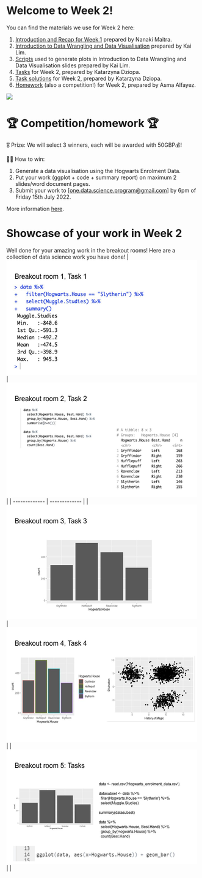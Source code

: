 # Welcome to Week 2!

You can find the materials we use for Week 2 here: 

1. [Introduction and Recap for Week 1](https://github.com/zero2ds/One_Data_Science/blob/main/Week%202%20materials/One%20Data%20Science%20Programme%20Week%202%20Intro_recap_for_W1.pdf) prepared by Nanaki Maitra.
2. [Introduction to Data Wrangling and Data Visualisation](https://github.com/zero2ds/One_Data_Science/blob/main/Week%202%20materials/Introduction%20to%20Data%20Wrangling%20and%20Visualisation.pdf) prepared by Kai Lim.
3. [Scripts](https://github.com/zero2ds/One_Data_Science/blob/main/Week%202%20materials/W2_slides_notes.pdf) used to generate plots in Introduction to Data Wrangling and Data Visualisation slides prepared by Kai Lim.
4. [Tasks](https://github.com/zero2ds/One_Data_Science/blob/main/Week%202%20materials/W2_tasks.txt) for Week 2, prepared by Katarzyna Dziopa. 
5. [Task solutions](https://github.com/zero2ds/One_Data_Science/blob/main/Week%202%20materials/Week2_tasks_solutions.pdf) for Week 2, prepared by Katarzyna Dziopa. 
6. [Homework](https://github.com/zero2ds/One_Data_Science/blob/main/Week%202%20materials/Week2_Homework.pdf) (also a competition!) for Week 2, prepared by Asma Alfayez.

![](/Keywords_DS_articles.jpg)

# 🏆 Competition/homework 🏆

🎖 Prize: We will select 3 winners, each will be awarded with 50GBP💰!

👩‍💻 How to win: 
1. Generate a data visualisation using the Hogwarts Enrolment Data. 
2. Put your work (ggplot + code + summary report) on maximum 2 slides/word document pages.
3. Submit your work to [one.data.science.program@gmail.com] by 6pm of Friday 15th July 2022.

More information [here](https://github.com/zero2ds/One_Data_Science/blob/main/Week%202%20materials/Week2_Homework.pdf).

# Showcase of your work in Week 2

Well done for your amazing work in the breakout rooms! Here are a collection of data science work you have done!
| <img src="https://github.com/zero2ds/One_Data_Science/blob/main/Week%202%20materials/studentwork_1.jpg" width="500" height="300">  | <img src="https://github.com/zero2ds/One_Data_Science/blob/main/Week%202%20materials/studentwork_2.jpg" width="500" height="300"> |
| ------------- | ------------- |
| <img src="https://github.com/zero2ds/One_Data_Science/blob/main/Week%202%20materials/studentwork_3.jpg" width="500" height="300">  | <img src="https://github.com/zero2ds/One_Data_Science/blob/main/Week%202%20materials/studentwork_4.jpg" width="500" height="300">  |
| <img src="https://github.com/zero2ds/One_Data_Science/blob/main/Week%202%20materials/studentwork_5.jpg" width="500" height="300">  |   |

